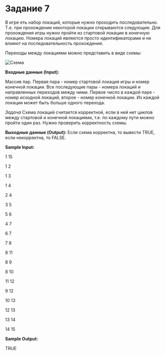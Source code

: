 # Задание 7

В игре еть набор локаций, которые нужно проходить последовательно. Т.е. при прохождении некоторой локации открываются следующие. Для прохождения игры нужно пройти из стартовой локации в конечную локацию. Номера локаций являются просто идентификаторами и не влияют на последовательность прохождения.

Переходы между локациями можно представить в виде схемы:

![Cхема](https://i.imgur.com/miT9IZO.png)

**Входные данные (Input):** 

Массив пар.
Первая пара - номер стартовой локация игры и номер конечной локации. Все последующие пары - номера локаций и направленных переходов между ними. Первое число в каждой паре - номер исходной локаций, второе - номер конечной локации. Из каждой локации может быть больше одного перехода.

_Задача_
Схема локаций считается корректной, если в ней нет циклов между стартовой и конечной локациями, т.е. по каждому пути можно пройти один раз. Нужно проверить корректность схемы.

**Выходные данные (Output):** 
Если схема корректна, то вывести TRUE, если некорректна, то FALSE.

**Sample Input:**

1 15

1 2

1 3

1 4

2 4

3 5

5 6

4 7

6 7

7 8

8 11

8 9

8 10

11 12

9 12

10 13

12 13

13 14

14 15

**Sample Output:**

TRUE
